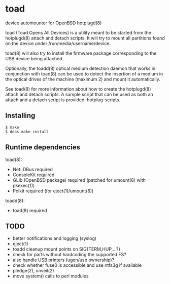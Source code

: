 # toad
device automounter for OpenBSD hotplugd(8)

toad (Toad Opens All Devices) is a utility meant to be started from the
hotplugd(8) attach and detach scripts.  It will try to mount all partitions
found on the device under /run/media/username/device.

toad(8) will also try to install the firmware package corresponding to the USB
device being attached.

Optionally, the toadd(8) optical medium detection daemon that works in
conjunction with toad(8) can be used to detect the insertion of a medium in the
optical drives of the machine (maximum 2) and mount it automatically.

See toad(8) for more information about how to create the hotplugd(8) attach and
detach scripts. A sample script that can be used as both an attach and a detach
script is provided: hotplug-scripts.

Installing
----------
    $ make
    $ doas make install

Runtime dependencies
--------------------
toad(8):
- Net::DBus			required
- ConsoleKit			required
- GLib (OpenBSD package)	required (patched for umount(8) with pkexec(1))
- Polkit			required (for eject(1)/umount(8))

toadd(8):
- toad(8)			required

TODO
----
- better notifications and logging (syslog)
- eject(1)
- toadd cleanup mount points on SIG{TERM,HUP,...?}
- check for parts without hardcoding the supported FS?
- also handle USB printers (ugen/usb ownership)?
- check whether fuse0 is accessible and use ntfs3g if available
- pledge(2), unveil(2)
- move system() calls to perl modules
